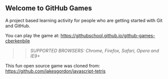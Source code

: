 ## Welcome to GitHub Games

A project based learning activity for people who are getting started with Git and GitHub.

You can play the game at: https://githubschool.github.io/github-games-cberkenbile

>> _*SUPPORTED BROWSERS*: Chrome, Firefox, Safari, Opera and IE9+_

This fun open source game was cloned from: https://github.com/jakesgordon/javascript-tetris
